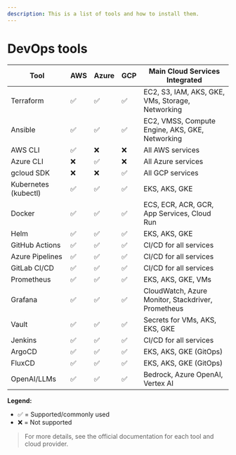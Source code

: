 ```yaml
---
description: This is a list of tools and how to install them.
---
```


# DevOps tools

| Tool              | AWS                | Azure                | GCP                 | Main Cloud Services Integrated |
|-------------------|--------------------|----------------------|---------------------|-------------------------------|
| Terraform         | ✅                 | ✅                   | ✅                  | EC2, S3, IAM, AKS, GKE, VMs, Storage, Networking |
| Ansible           | ✅                 | ✅                   | ✅                  | EC2, VMSS, Compute Engine, AKS, GKE, Networking  |
| AWS CLI           | ✅                 | ❌                   | ❌                  | All AWS services              |
| Azure CLI         | ❌                 | ✅                   | ❌                  | All Azure services            |
| gcloud SDK        | ❌                 | ❌                   | ✅                  | All GCP services              |
| Kubernetes (kubectl)| ✅               | ✅                   | ✅                  | EKS, AKS, GKE                 |
| Docker            | ✅                 | ✅                   | ✅                  | ECS, ECR, ACR, GCR, App Services, Cloud Run      |
| Helm              | ✅                 | ✅                   | ✅                  | EKS, AKS, GKE                 |
| GitHub Actions    | ✅                 | ✅                   | ✅                  | CI/CD for all services        |
| Azure Pipelines   | ✅                 | ✅                   | ✅                  | CI/CD for all services        |
| GitLab CI/CD      | ✅                 | ✅                   | ✅                  | CI/CD for all services        |
| Prometheus        | ✅                 | ✅                   | ✅                  | EKS, AKS, GKE, VMs            |
| Grafana           | ✅                 | ✅                   | ✅                  | CloudWatch, Azure Monitor, Stackdriver, Prometheus|
| Vault             | ✅                 | ✅                   | ✅                  | Secrets for VMs, AKS, EKS, GKE |
| Jenkins           | ✅                 | ✅                   | ✅                  | CI/CD for all services        |
| ArgoCD            | ✅                 | ✅                   | ✅                  | EKS, AKS, GKE (GitOps)        |
| FluxCD            | ✅                 | ✅                   | ✅                  | EKS, AKS, GKE (GitOps)        |
| OpenAI/LLMs       | ✅                 | ✅                   | ✅                  | Bedrock, Azure OpenAI, Vertex AI|

**Legend:**

- ✅ = Supported/commonly used
- ❌ = Not supported

> For more details, see the official documentation for each tool and cloud provider.
